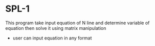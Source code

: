 # SPL-1

This program take input equation of N line and determine variable of equation then solve it using matrix manipulation
  - user can input equation in any format
